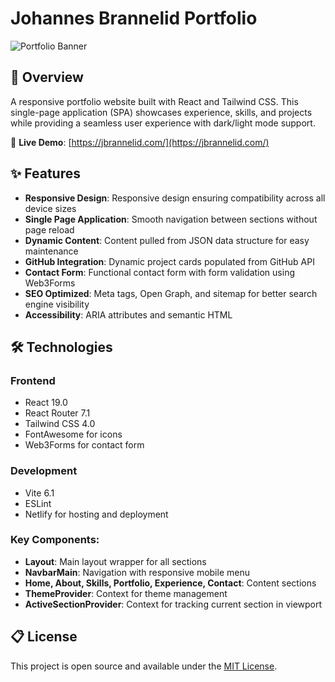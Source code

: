 # Johannes Brannelid Portfolio

![Portfolio Banner](https://jbrannelid.com/assets/logo/favicon.svg)

## 📌 Overview

A responsive portfolio website built with React and Tailwind CSS. This single-page application (SPA) showcases experience, skills, and projects while providing a seamless user experience with dark/light mode support.

🚀 **Live Demo**: [https://jbrannelid.com/](https://jbrannelid.com/)

## ✨ Features

- **Responsive Design**: Responsive design ensuring compatibility across all device sizes
- **Single Page Application**: Smooth navigation between sections without page reload
- **Dynamic Content**: Content pulled from JSON data structure for easy maintenance
- **GitHub Integration**: Dynamic project cards populated from GitHub API
- **Contact Form**: Functional contact form with form validation using Web3Forms
- **SEO Optimized**: Meta tags, Open Graph, and sitemap for better search engine visibility
- **Accessibility**: ARIA attributes and semantic HTML

## 🛠️ Technologies

### Frontend

- React 19.0
- React Router 7.1
- Tailwind CSS 4.0
- FontAwesome for icons
- Web3Forms for contact form

### Development

- Vite 6.1
- ESLint
- Netlify for hosting and deployment

### Key Components:

- **Layout**: Main layout wrapper for all sections
- **NavbarMain**: Navigation with responsive mobile menu
- **Home, About, Skills, Portfolio, Experience, Contact**: Content sections
- **ThemeProvider**: Context for theme management
- **ActiveSectionProvider**: Context for tracking current section in viewport

## 📋 License

This project is open source and available under the [MIT License](LICENSE).
